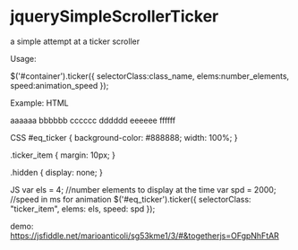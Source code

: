 # jquerySimpleScrollerTicker
a simple attempt at a ticker scroller
 
Usage:

$('#container').ticker({
  selectorClass:class_name,
  elems:number_elements,
  speed:animation_speed
});

Example:
HTML
<div id="eq_ticker">
    <span class="ticker_item">aaaaaa</span>
    <span class="ticker_item">bbbbbb</span>
    <span class="ticker_item">cccccc</span>
    <span class="ticker_item">dddddd</span>
    <!-- set display:none for elements not to show at start -->
    <span class="ticker_item hidden">eeeeee</span>
    <span class="ticker_item hidden">ffffff</span>
</div>

CSS
#eq_ticker {
    background-color: #888888;
    width: 100%;
}

.ticker_item {
    margin: 10px;
}

.hidden {
    display: none;
}

JS
var els = 4; //number elements to display at the time
var spd = 2000; //speed in ms for animation
$('#eq_ticker').ticker({
    selectorClass: "ticker_item",
    elems: els,
    speed: spd
});

demo: https://jsfiddle.net/marioanticoli/sg53kme1/3/#&togetherjs=OFgpNhFtAR
